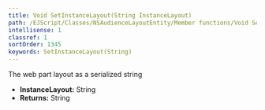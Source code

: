 ```yaml
---
title: Void SetInstanceLayout(String InstanceLayout)
path: /EJScript/Classes/NSAudienceLayoutEntity/Member functions/Void SetInstanceLayout(String p_0)
intellisense: 1
classref: 1
sortOrder: 1345
keywords: SetInstanceLayout(String)
---
```



The web part layout as a serialized string



* **InstanceLayout:** String
* **Returns:** String


